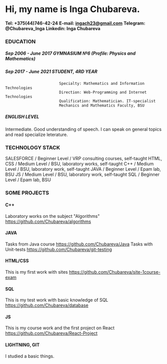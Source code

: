 # Hi, my name is Inga Chubareva.

**Tel: +375(44)746-42-24**
**E-mail: ingach23@gmail.com**
**Telegram: @Chubareva_Inga**
**Linkedin: Inga Chubareva**

### EDUCATION
##### Sep 2006 - June 2017   GYMNASIUM №6 (Profile: Physics and Mathematics)
##### Sep 2017 - June 2021   STUDENT, 4RD YEAR
                            Specialty: Mathematics and Information Technologies
                            Direction: Web-Programming and Internet Technologies
                            Qualification: Mathematician. IT-specialist
                            Mechanics and Mathematics Faculty, BSU
                       
##### ENGLISH LEVEL
Intermediate. Good understanding of speech. I can speak on general topics and read specialize leterature.

### TECHNOLOGY STACK
SALESFORCE / Beginner Level / VRP consulting courses, self-taught
HTML, CSS / Medium Level / BSU, laboratory works, self-taught
С++ / Medium Level / BSU, laboratory work, self-taught
JAVA / Beginner Level / Epam lab, BSU
JS / Medium Level / BSU, laboratory work, self-taught
SQL / Beginner Level / Epam lab, BSU


### SOME PROJECTS
#### C++
Laboratory works on the subject "Algorithms"
https://github.com/Chubareva/algorithms

#### JAVA
Tasks from Java course
https://github.com/Chubareva/Java
Tasks with Unit-tests
https://github.com/Chubareva/git-testing

#### HTML/CSS
This is my first work with sites
https://github.com/Chubareva/site-1course-exam

#### SQL
This is my test work with basic knowledge of SQL
https://github.com/Chubareva/database

#### JS
This is my course work and the first project on React
https://github.com/Chubareva/React-Project

#### LIGHTNING, GIT
I studied a basic things.
